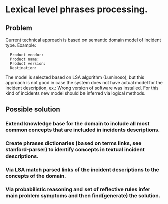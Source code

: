 # Lexical level phrases processing.

## Problem
Current technical approach is based on semantic domain model of incident type. Example:
```Install
  Product vendor:
  Product name:
  Product version:
  Destination:
```
The model is selected based on LSA algorithm (Luminoso), but this approach is not good in case the system does not have
actual model for the incident description, ex.: Wrong version of software was installed.
For this kind of incidents new model should be inferred via logical methods.

## Possible solution
### Extend knowledge base for the domain to include all most common concepts that are included in incidents descriptions.
### Create phrases dictionaries (based on terms links, see stanford-parser) to identify concepts in textual incident descriptions.
### Via LSA match parsed links of the incident descriptions to the concepts of the domain.
### Via probabilistic reasoning and set of reflective rules infer main problem symptoms and then find(generate) the solution.